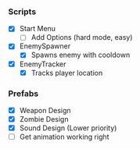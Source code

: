 ### Scripts
- [X] Start Menu
    - [ ] Add Options (hard mode, easy)
- [X] EnemySpawner
    - [X] Spawns enemy with cooldown
- [X] EnemyTracker
    - [X] Tracks player location

### Prefabs

- [X] Weapon Design
- [X] Zombie Design
- [X] Sound Design (Lower priority)
- [ ] Get animation working right
